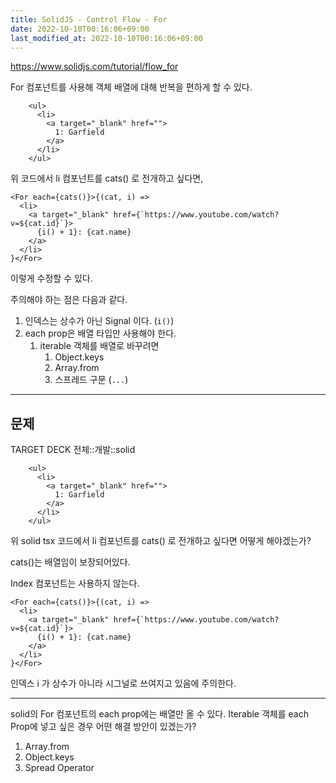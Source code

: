 ```yaml
---
title: SolidJS - Control Flow - For
date: 2022-10-10T00:16:06+09:00
last_modified_at: 2022-10-10T00:16:06+09:00
---
```



https://www.solidjs.com/tutorial/flow_for

For 컴포넌트를 사용해 객체 배열에 대해 반복을 편하게 할 수 있다. 

```tsx
    <ul>
      <li>
        <a target="_blank" href="">
          1: Garfield
        </a>
      </li>
    </ul>
```

위 코드에서 li 컴포넌트를 cats() 로 전개하고 싶다면,

```tsx
<For each={cats()}>{(cat, i) =>
  <li>
    <a target="_blank" href={`https://www.youtube.com/watch?v=${cat.id}`}>
      {i() + 1}: {cat.name}
    </a>
  </li>
}</For>
```

이렇게 수정할 수 있다.

주의해야 하는 점은 다음과 같다.
1. 인덱스는 상수가 아닌 Signal 이다. (`i()`)
2. each prop은 배열 타입만 사용해야 한다.
	1. iterable 객체를 배열로 바꾸려면
		1. Object.keys
		2. Array.from
		3. 스프레드 구문 (`...`)

---

## 문제

TARGET DECK
전체::개발::solid

<!--ankiQ-->

```tsx
    <ul>
      <li>
        <a target="_blank" href="">
          1: Garfield
        </a>
      </li>
    </ul>
```

위 solid tsx 코드에서 li 컴포넌트를 cats() 로 전개하고 싶다면 어떻게 해야겠는가?

cats()는 배열임이 보장되어있다.

Index 컴포넌트는 사용하지 않는다.

<!--ankiA-->

```tsx
<For each={cats()}>{(cat, i) =>
  <li>
    <a target="_blank" href={`https://www.youtube.com/watch?v=${cat.id}`}>
      {i() + 1}: {cat.name}
    </a>
  </li>
}</For>
```

인덱스 i 가 상수가 아니라 시그널로 쓰여지고 있음에 주의한다.

<!--ankiE-->
<!--ID: 1664950271994-->

---

<!--ankiQ-->

solid의 For 컴포넌트의 each prop에는 배열만 올 수 있다. Iterable 객체를 each Prop에 넣고 싶은 경우 어떤 해결 방안이 있겠는가?

<!--ankiA-->

1. Array.from
2. Object.keys
3. Spread Operator

<!--ankiE-->
<!--ID: 1664950272011-->


